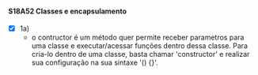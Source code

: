 #### S18A52 Classes e encapsulamento

 - [x] 1a)
     - o contructor é um método quer permite receber parametros para uma classe e executar/acessar funções dentro dessa classe.  Para cria-lo dentro de uma classe, basta chamar 'constructor' e realizar sua configuração na sua sintaxe '() {}'.